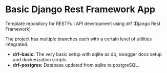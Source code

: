 # Basic Django Rest Framework App

Template repository for RESTFull API development using drf (Django Rest Framework)

The project has multiple branches each with a certain level of utilities integrated.
* **drf-basic:** The very basic setup with sqlite as db, swagger docs setup and dockerization scripts.
* **drf-postgres:** Database updated from sqlite to postgreSQL.